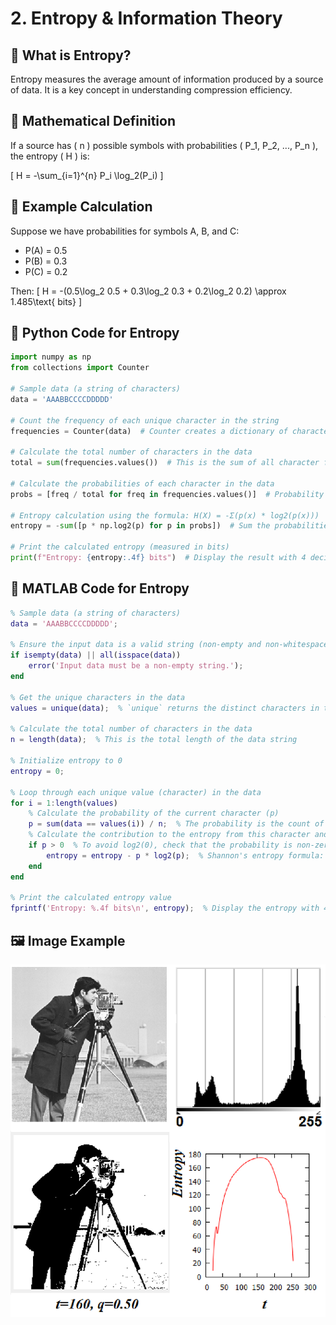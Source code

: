 
# 2. Entropy & Information Theory


## 📘 What is Entropy?
Entropy measures the average amount of information produced by a source of data. It is a key concept in understanding compression efficiency.

## 📐 Mathematical Definition
If a source has \( n \) possible symbols with probabilities \( P_1, P_2, ..., P_n \), the entropy \( H \) is:

\[
H = -\sum_{i=1}^{n} P_i \log_2(P_i)
\]

## 🧮 Example Calculation
Suppose we have probabilities for symbols A, B, and C:
- P(A) = 0.5
- P(B) = 0.3
- P(C) = 0.2

Then:
\[
H = -(0.5\log_2 0.5 + 0.3\log_2 0.3 + 0.2\log_2 0.2) \approx 1.485\text{ bits}
\]

## 🐍 Python Code for Entropy
```python
import numpy as np
from collections import Counter

# Sample data (a string of characters)
data = 'AAABBCCCCDDDDD'

# Count the frequency of each unique character in the string
frequencies = Counter(data)  # Counter creates a dictionary of character counts

# Calculate the total number of characters in the data
total = sum(frequencies.values())  # This is the sum of all character frequencies

# Calculate the probabilities of each character in the data
probs = [freq / total for freq in frequencies.values()]  # Probability = Frequency / Total number of characters

# Entropy calculation using the formula: H(X) = -Σ(p(x) * log2(p(x)))
entropy = -sum([p * np.log2(p) for p in probs])  # Sum the probabilities multiplied by their log base 2

# Print the calculated entropy (measured in bits)
print(f"Entropy: {entropy:.4f} bits")  # Display the result with 4 decimal places

```

## 🧠 MATLAB Code for Entropy
```matlab
% Sample data (a string of characters)
data = 'AAABBCCCCDDDDD';

% Ensure the input data is a valid string (non-empty and non-whitespace)
if isempty(data) || all(isspace(data))
    error('Input data must be a non-empty string.');
end

% Get the unique characters in the data
values = unique(data);  % `unique` returns the distinct characters in the string

% Calculate the total number of characters in the data
n = length(data);  % This is the total length of the data string

% Initialize entropy to 0
entropy = 0;

% Loop through each unique value (character) in the data
for i = 1:length(values)
    % Calculate the probability of the current character (p)
    p = sum(data == values(i)) / n;  % The probability is the count of the character divided by the total
    % Calculate the contribution to the entropy from this character and add it to the total
    if p > 0  % To avoid log2(0), check that the probability is non-zero
        entropy = entropy - p * log2(p);  % Shannon's entropy formula: -p * log2(p)
    end
end

% Print the calculated entropy value
fprintf('Entropy: %.4f bits\n', entropy);  % Display the entropy with 4 decimal places

```

## 🖼️ Image Example
![Entropy Graph](photo/Entropy&Information.png)

